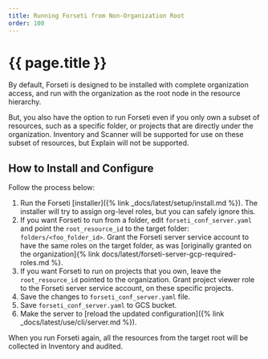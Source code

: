 ```yaml
---
title: Running Forseti from Non-Organization Root
order: 100
---
```


# {{ page.title }}

By default, Forseti is designed to be installed with complete
organization access, and run with the organization as the root node in the
resource hierarchy.

But, you also have the option to run Forseti even if you only own a subset
of resources, such as a specific folder, or projects that are directly under
the organization. Inventory and Scanner will be supported for use on these
subset of resources, but Explain will not be supported.

## How to Install and Configure

Follow the process below:

   1. Run the Forseti [installer]({% link _docs/latest/setup/install.md %}).
   The installer will try to assign org-level roles, but you can safely ignore
   this.
   1. If you want Forseti to run from a folder, edit `forseti_conf_server.yaml`
   and point the `root_resource_id` to the target folder:
   `folders/<foo_folder_id>`. Grant the Forseti server service account to have
   the same roles on the target folder, as was [originally granted on the
   organization]{% link docs/latest/forseti-server-gcp-required-roles.md %}.
   1. If you want Forseti to run on projects that you own, leave the
   `root_resource_id` pointed to the organization. Grant project
   viewer role to the Forseti server service account, on these specific
   projects.
   1. Save the changes to `forseti_conf_server.yaml` file.
   1. Save `forseti_conf_server.yaml` to GCS bucket.
   1. Make the server to
   [reload the updated configuration]({% link _docs/latest/use/cli/server.md %}).

When you run Forseti again, all the resources from the target root
will be collected in Inventory and audited.
